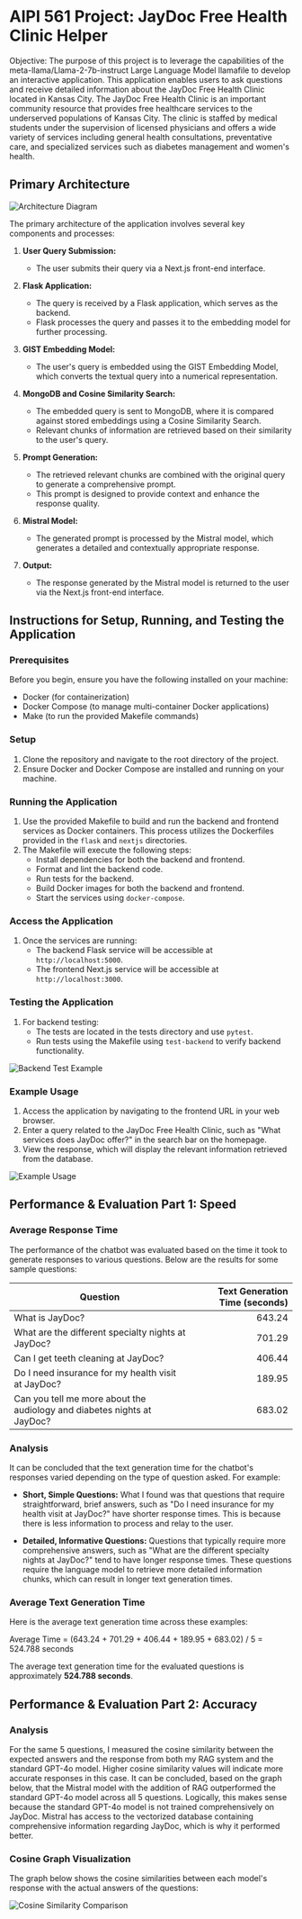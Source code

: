 # AIPI 561 Project: JayDoc Free Health Clinic Helper

Objective: The purpose of this project is to leverage the capabilities of the meta-llama/Llama-2-7b-instruct Large Language Model llamafile to develop an interactive application. This application enables users to ask questions and receive detailed information about the JayDoc Free Health Clinic located in Kansas City. The JayDoc Free Health Clinic is an important community resource that provides free healthcare services to the underserved populations of Kansas City. The clinic is staffed by medical students under the supervision of licensed physicians and offers a wide variety of services including general health consultations, preventative care, and specialized services such as diabetes management and women's health.


## Primary Architecture
![Architecture Diagram](nextjs/public/architecture.png)

The primary architecture of the application involves several key components and processes:

1. **User Query Submission:**
   - The user submits their query via a Next.js front-end interface.

2. **Flask Application:**
   - The query is received by a Flask application, which serves as the backend.
   - Flask processes the query and passes it to the embedding model for further processing.

3. **GIST Embedding Model:**
   - The user's query is embedded using the GIST Embedding Model, which converts the textual query into a numerical representation.

4. **MongoDB and Cosine Similarity Search:**
   - The embedded query is sent to MongoDB, where it is compared against stored embeddings using a Cosine Similarity Search.
   - Relevant chunks of information are retrieved based on their similarity to the user's query.

5. **Prompt Generation:**
   - The retrieved relevant chunks are combined with the original query to generate a comprehensive prompt.
   - This prompt is designed to provide context and enhance the response quality.

6. **Mistral Model:**
   - The generated prompt is processed by the Mistral model, which generates a detailed and contextually appropriate response.

7. **Output:**
   - The response generated by the Mistral model is returned to the user via the Next.js front-end interface.

## Instructions for Setup, Running, and Testing the Application

### Prerequisites

Before you begin, ensure you have the following installed on your machine:
- Docker (for containerization)
- Docker Compose (to manage multi-container Docker applications)
- Make (to run the provided Makefile commands)

### Setup

1. Clone the repository and navigate to the root directory of the project.
2. Ensure Docker and Docker Compose are installed and running on your machine.

### Running the Application

1. Use the provided Makefile to build and run the backend and frontend services as Docker containers. This process utilizes the Dockerfiles provided in the `flask` and `nextjs` directories.
2. The Makefile will execute the following steps:
   - Install dependencies for both the backend and frontend.
   - Format and lint the backend code.
   - Run tests for the backend.
   - Build Docker images for both the backend and frontend.
   - Start the services using `docker-compose`.

### Access the Application

1. Once the services are running:
   - The backend Flask service will be accessible at `http://localhost:5000`.
   - The frontend Next.js service will be accessible at `http://localhost:3000`.

### Testing the Application

1. For backend testing:
   - The tests are located in the tests directory and use `pytest`.
   - Run tests using the Makefile using `test-backend` to verify backend functionality.
  
![Backend Test Example](nextjs/public/backend_test.png)

### Example Usage

1. Access the application by navigating to the frontend URL in your web browser.
2. Enter a query related to the JayDoc Free Health Clinic, such as "What services does JayDoc offer?" in the search bar on the homepage.
3. View the response, which will display the relevant information retrieved from the database.

![Example Usage](nextjs/public/example_jaydoc.png)

## Performance & Evaluation Part 1: Speed 

### Average Response Time

The performance of the chatbot was evaluated based on the time it took to generate responses to various questions. Below are the results for some sample questions:

| Question                                                                | Text Generation Time (seconds) |
|-------------------------------------------------------------------------|-------------------------------:|
| What is JayDoc?                                                         |                         643.24 |
| What are the different specialty nights at JayDoc?                      |                         701.29 |
| Can I get teeth cleaning at JayDoc?                                     |                         406.44 |
| Do I need insurance for my health visit at JayDoc?                      |                         189.95 |
| Can you tell me more about the audiology and diabetes nights at JayDoc? |                         683.02 |

### Analysis

It can be concluded that the text generation time for the chatbot's responses varied depending on the type of question asked. For example:

- **Short, Simple Questions:** What I found was that questions that require straightforward, brief answers, such as "Do I need insurance for my health visit at JayDoc?" have shorter response times. This is because there is less information to process and relay to the user.

- **Detailed, Informative Questions:** Questions that typically require more comprehensive answers, such as "What are the different specialty nights at JayDoc?" tend to have longer response times. These questions require the language model to retrieve more detailed information chunks, which can result in longer text generation times.

### Average Text Generation Time

Here is the average text generation time across these examples: 

Average Time = (643.24 + 701.29 + 406.44 + 189.95 + 683.02) / 5 = 524.788 seconds

The average text generation time for the evaluated questions is approximately **524.788 seconds**.

## Performance & Evaluation Part 2: Accuracy

### Analysis

For the same 5 questions, I measured the cosine similarity between the expected answers and the response from both my RAG system and the standard GPT-4o model. Higher cosine similarity values will indicate more accurate responses in this case. It can be concluded, based on the graph below, that the Mistral model with the addition of RAG outperformed the standard GPT-4o model across all 5 questions. Logically, this makes sense because the standard GPT-4o model is not trained comprehensively on JayDoc. Mistral has access to the vectorized database containing comprehensive information regarding JayDoc, which is why it performed better. 

### Cosine Graph Visualization

The graph below shows the cosine similarities between each model's response with the actual answers of the questions:

![Cosine Similarity Comparison](nextjs/public/cosine_similarity.png)




